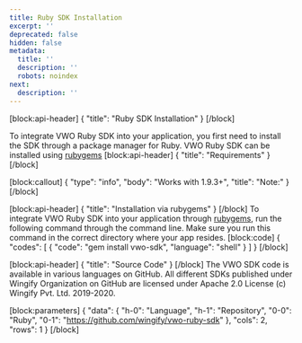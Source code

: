```yaml
---
title: Ruby SDK Installation
excerpt: ''
deprecated: false
hidden: false
metadata:
  title: ''
  description: ''
  robots: noindex
next:
  description: ''
---
```

[block:api-header]
{
  "title": "Ruby SDK Installation"
}
[/block]

To integrate VWO Ruby SDK into your application, you first need to install the SDK through a package manager for Ruby. VWO Ruby SDK can be installed using [rubygems](https://rubygems.org) 
[block:api-header]
{
  "title": "Requirements"
}
[/block]

[block:callout]
{
  "type": "info",
  "body": "Works with 1.9.3+",
  "title": "Note:"
}
[/block]

[block:api-header]
{
  "title": "Installation via rubygems"
}
[/block]
To integrate VWO Ruby SDK into your application through [rubygems](https://rubygems.org), run the following command through the command line. Make sure you run this command in the correct directory where your app resides.
[block:code]
{
  "codes": [
    {
      "code": "gem install vwo-sdk",
      "language": "shell"
    }
  ]
}
[/block]

[block:api-header]
{
  "title": "Source Code"
}
[/block]
The VWO SDK code is available in various languages on GitHub. All different SDKs published under Wingify Organization on GitHub are licensed under Apache 2.0 License (c) Wingify Pvt. Ltd. 2019-2020.

[block:parameters]
{
  "data": {
    "h-0": "Language",
    "h-1": "Repository",
    "0-0": "Ruby",
    "0-1": "https://github.com/wingify/vwo-ruby-sdk"
  },
  "cols": 2,
  "rows": 1
}
[/block]